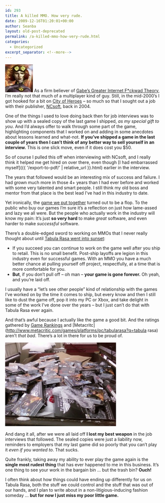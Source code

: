 ```yaml
---
id: 293
title: A killed MMO. How very rude.
date: 2009-12-16T01:20:01+00:00
author: Seanba
layout: old-post-deprecated
permalink: /a-killed-mmo-how-very-rude.html
categories:
  - Uncategorized
excerpt_separator: <!--more-->
---
```

[<img class="sba-align-left-tight" title="Tabula Rasa&#39;s Sarah" alt="Sarah image" src="/assets/wp-content/uploads/2009/12/sarahtr1.jpg" width="90" height="90" />](http://en.wikipedia.org/wiki/Tabula_Rasa_(video_game))
As a firm believer of [Gabe’s Greater Internet F*ckwad Theory](http://www.penny-arcade.com/comic/2004/03/19/), I’m really not that much of a multiplayer kind of guy. Still, in the mid-2000’s I got hooked for a bit on [City of Heroes](http://www.cityofheroes.com/) – so much so that I sought out a job with their publisher, [NCsoft](http://us.ncsoft.com/en/), back in 2004.

<!--more-->

One of the things I used to love doing back then for job interviews was to show up with a sealed copy of the last game I shipped, _as my special gift to you_. And I’d always offer to walk through some part of the game, highlighting components that I worked on and adding in some anecdotes about lessons learned and what-not. **If you’ve shipped a game in the last couple of years then I can’t think of any better way to sell yourself in an interview.** This is one slick move, even if it does cost you $50.

So of course I pulled this off when interviewing with NCsoft, and I really think it helped me get hired on over there, even though [I had embarrassed myself]({{ '/export-to-pdf/' | relative_url }}.html) earlier in the interview.

The years that followed would be an interesting mix of success and failure. I had grown much  more in those 4+ years than I had ever before and worked with some very talented and smart people. I still think my old boss and mentor from that place is the best lead I’ve had in this industry to date.

Yet ironically, the [game we put together](http://en.wikipedia.org/wiki/Tabula_Rasa_(video_game)) turned out to be a flop. To the public who buy our games I’m sure it’s a reflection on just how lame-assed and lazy we all were. But the people who actually work in the industry will know my pain: It’s just **so very hard** to make _great_ software, and even harder to make _successful_ software.

There’s a double-edged sword to working on MMOs that I never really thought about until [Tabula Rasa went into sunset](http://www.massively.com/2008/11/21/tabula-rasa-to-shut-down-in-february-2009/):

  * If you succeed you can continue to work on the game well after you ship to retail. This is no small benefit. Post-ship layoffs are legion in this industry even for successful games. With an MMO you have a much better chance at pulling yourself off project, respectfully, at a time that is more comfortable for you. 
  * **But**, if you don’t pull off &#8211; oh man &#8211; **your game is gone forever.** Oh yeah, and you’re laid off. 

I usually have a “let’s see other people” kind of relationship with the games I’ve worked on by the time it comes to ship, but every know and then I still like to dust the game off, pop it into my PC or Xbox, and take delight in some of the work I’ve done over the years – but I just can’t do that with Tabula Rasa ever again.

And that’s awful because I actually like the game a good bit. And the ratings gathered by [Game Rankings](http://www.gamerankings.com/pc/516716-tabula-rasa/index.html) and [Metacritc](http://www.metacritic.com/games/platforms/pc/tabularasa?q=tabula rasa) aren’t _that bad_. There’s a lot in there for us to be proud of.

<img class="sba-align-left" title="Time to take out the trash" alt="Picture of Tabula Rasa in the trash" src="/assets/wp-content/uploads/2009/12/trintrash.jpg" width="360" height="270" />

And dang it all, after we were all laid off **I lost my best weapon** in the job interviews that followed. The sealed copies were just a liability now, reminders to employers that my last game did so poorly that you can’t play it _even if you wanted to_. That sucks. 

Quite frankly, taking away my ability to ever play the game again is the **single most rudest thing** that has ever happened to me in this business. It’s one thing to see your work in the bargain bin … but the trash bin? **Ouch!**

I often think about how things could have ending up differently for us on Tabula Rasa, both the stuff we could control and the stuff that was out of our hands, and I plan to write about in a non-litigious-inducing fashion someday … **but for now I just miss my poor little game.**